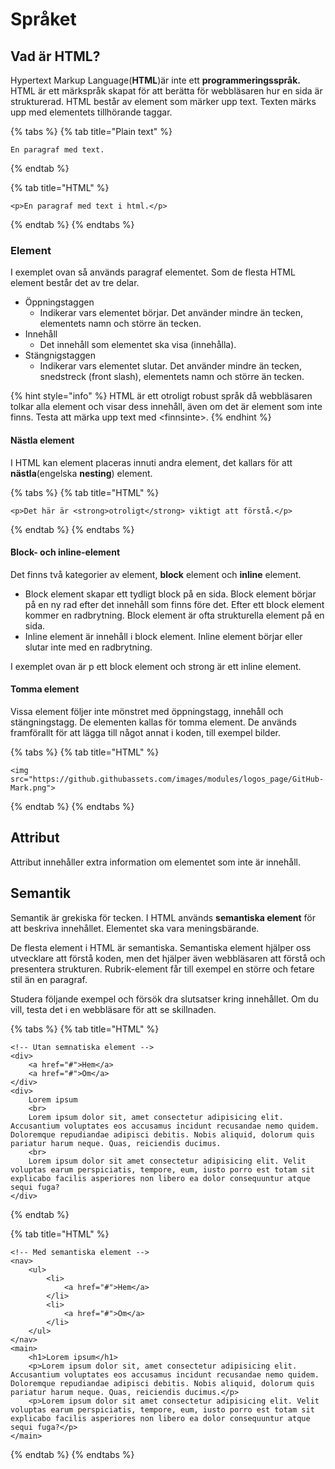 # Språket

## Vad är HTML?

Hypertext Markup Language\(**HTML**\)är inte ett **programmeringsspråk.** HTML är ett märkspråk skapat för att berätta för webbläsaren hur en sida är strukturerad. HTML består av element som märker upp text. Texten märks upp med elementets tillhörande taggar. 

{% tabs %}
{% tab title="Plain text" %}
```text
En paragraf med text.
```
{% endtab %}

{% tab title="HTML" %}
```markup
<p>En paragraf med text i html.</p>
```
{% endtab %}
{% endtabs %}

### Element

I exemplet ovan så används paragraf elementet. Som de flesta HTML element består det av tre delar.

* Öppningstaggen
  * Indikerar vars elementet börjar. Det använder mindre än tecken, elementets namn och större än tecken.
* Innehåll
  * Det innehåll som elementet ska visa \(innehålla\).
* Stängnigstaggen
  * Indikerar vars elementet slutar. Det använder mindre än tecken, snedstreck \(front slash\), elementets namn och större än tecken. 

{% hint style="info" %}
HTML är ett otroligt robust språk då webbläsaren tolkar alla element och visar dess innehåll, även om det är element som inte finns. Testa att märka upp text med &lt;finnsinte&gt;.
{% endhint %}

#### Nästla element

I HTML kan element placeras innuti andra element, det kallars för att **nästla**\(engelska **nesting**\) element.

{% tabs %}
{% tab title="HTML" %}
```markup
<p>Det här är <strong>otroligt</strong> viktigt att förstå.</p>
```
{% endtab %}
{% endtabs %}

#### Block- och inline-element

Det finns två kategorier av element, **block** element och **inline** element.

* Block element skapar ett tydligt block på en sida. Block element börjar på en ny rad efter det innehåll som finns före det. Efter ett block element kommer en radbrytning. Block element är ofta strukturella element på en sida.
* Inline element är innehåll i block element. Inline element börjar eller slutar inte med en radbrytning.

I exemplet ovan är p ett block element och strong är ett inline element.

#### Tomma element

Vissa element följer inte mönstret med öppningstagg, innehåll och stängningstagg. De elementen kallas för tomma element. De används framförallt för att lägga till något annat i koden, till exempel bilder. 

{% tabs %}
{% tab title="HTML" %}
```markup
<img src="https://github.githubassets.com/images/modules/logos_page/GitHub-Mark.png">
```
{% endtab %}
{% endtabs %}

## Attribut

Attribut innehåller extra information om elementet som inte är innehåll.

## Semantik

Semantik är grekiska för tecken. I HTML används **semantiska element** för att beskriva innehållet. Elementet ska vara meningsbärande.

De flesta element i HTML är semantiska. Semantiska element hjälper oss utvecklare att förstå koden, men det hjälper även webbläsaren att förstå och presentera strukturen. Rubrik-element får till exempel en större och fetare stil än en paragraf.

Studera följande exempel och försök dra slutsatser kring innehållet. Om du vill, testa det i en webbläsare för att se skillnaden.

{% tabs %}
{% tab title="HTML" %}
```markup
<!-- Utan semnatiska element -->
<div>
    <a href="#">Hem</a>
    <a href="#">Om</a>
</div>
<div>
    Lorem ipsum
    <br>
    Lorem ipsum dolor sit, amet consectetur adipisicing elit. Accusantium voluptates eos accusamus incidunt recusandae nemo quidem. Doloremque repudiandae adipisci debitis. Nobis aliquid, dolorum quis pariatur harum neque. Quas, reiciendis ducimus.
    <br>    
    Lorem ipsum dolor sit amet consectetur adipisicing elit. Velit voluptas earum perspiciatis, tempore, eum, iusto porro est totam sit explicabo facilis asperiores non libero ea dolor consequuntur atque sequi fuga?
</div>
```
{% endtab %}

{% tab title="HTML" %}
```markup
<!-- Med semantiska element -->
<nav>
    <ul>
        <li>
            <a href="#">Hem</a>
        </li>
        <li>
            <a href="#">Om</a>
        </li>
    </ul>
</nav>
<main>
    <h1>Lorem ipsum</h1>
    <p>Lorem ipsum dolor sit, amet consectetur adipisicing elit. Accusantium voluptates eos accusamus incidunt recusandae nemo quidem. Doloremque repudiandae adipisci debitis. Nobis aliquid, dolorum quis pariatur harum neque. Quas, reiciendis ducimus.</p>
    <p>Lorem ipsum dolor sit amet consectetur adipisicing elit. Velit voluptas earum perspiciatis, tempore, eum, iusto porro est totam sit explicabo facilis asperiores non libero ea dolor consequuntur atque sequi fuga?</p>
</main>
```
{% endtab %}
{% endtabs %}





